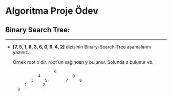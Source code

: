 # Algoritma Proje Ödev

## Binary Search Tree:

---
*  **[7, 5, 1, 8, 3, 6, 0, 9, 4, 2]** dizisinin Binary-Search-Tree aşamalarını yazınız.
    
    Örnek root x'dir. root'un sağından y bulunur. Solunda z bulunur vb.
    
                         6
                  4              8
               3     5        7     9
            1       2
         0 